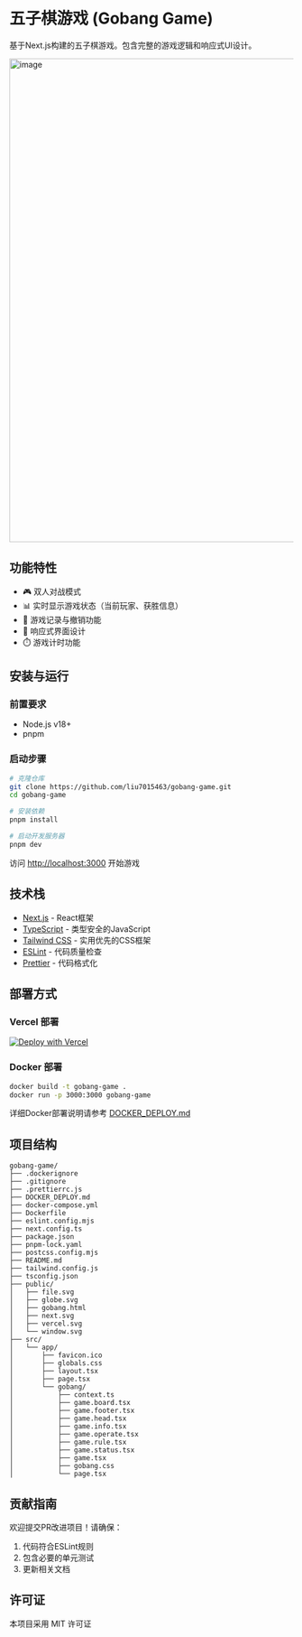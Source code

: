 # 五子棋游戏 (Gobang Game)

基于Next.js构建的五子棋游戏。包含完整的游戏逻辑和响应式UI设计。

<img width="983" height="857" alt="image" src="https://github.com/user-attachments/assets/91028950-8ea6-4470-8f12-7e52b8893228" />

## 功能特性

- 🎮 双人对战模式
- 📊 实时显示游戏状态（当前玩家、获胜信息）
- 🔄 游戏记录与撤销功能
- 🎨 响应式界面设计
- ⏱️ 游戏计时功能

## 安装与运行

### 前置要求

- Node.js v18+
- pnpm

### 启动步骤

```bash
# 克隆仓库
git clone https://github.com/liu7015463/gobang-game.git
cd gobang-game

# 安装依赖
pnpm install

# 启动开发服务器
pnpm dev
```

访问 [http://localhost:3000](http://localhost:3000) 开始游戏

## 技术栈

- [Next.js](https://nextjs.org) - React框架
- [TypeScript](https://www.typescriptlang.org/) - 类型安全的JavaScript
- [Tailwind CSS](https://tailwindcss.com) - 实用优先的CSS框架
- [ESLint](https://eslint.org) - 代码质量检查
- [Prettier](https://prettier.io) - 代码格式化

## 部署方式

### Vercel 部署

[![Deploy with Vercel](https://vercel.com/button)](https://vercel.com/new/clone?repository-url=https%3A%2F%2Fgithub.com%2Fliu7015463%2Fgobang-game)

### Docker 部署

```bash
docker build -t gobang-game .
docker run -p 3000:3000 gobang-game
```

详细Docker部署说明请参考 [DOCKER_DEPLOY.md](DOCKER_DEPLOY.md)

## 项目结构

```
gobang-game/
├── .dockerignore
├── .gitignore
├── .prettierrc.js
├── DOCKER_DEPLOY.md
├── docker-compose.yml
├── Dockerfile
├── eslint.config.mjs
├── next.config.ts
├── package.json
├── pnpm-lock.yaml
├── postcss.config.mjs
├── README.md
├── tailwind.config.js
├── tsconfig.json
├── public/
│   ├── file.svg
│   ├── globe.svg
│   ├── gobang.html
│   ├── next.svg
│   ├── vercel.svg
│   └── window.svg
├── src/
│   └── app/
│       ├── favicon.ico
│       ├── globals.css
│       ├── layout.tsx
│       ├── page.tsx
│       └── gobang/
│           ├── context.ts
│           ├── game.board.tsx
│           ├── game.footer.tsx
│           ├── game.head.tsx
│           ├── game.info.tsx
│           ├── game.operate.tsx
│           ├── game.rule.tsx
│           ├── game.status.tsx
│           ├── game.tsx
│           ├── gobang.css
│           └── page.tsx
```

## 贡献指南

欢迎提交PR改进项目！请确保：

1. 代码符合ESLint规则
2. 包含必要的单元测试
3. 更新相关文档

## 许可证

本项目采用 MIT 许可证
